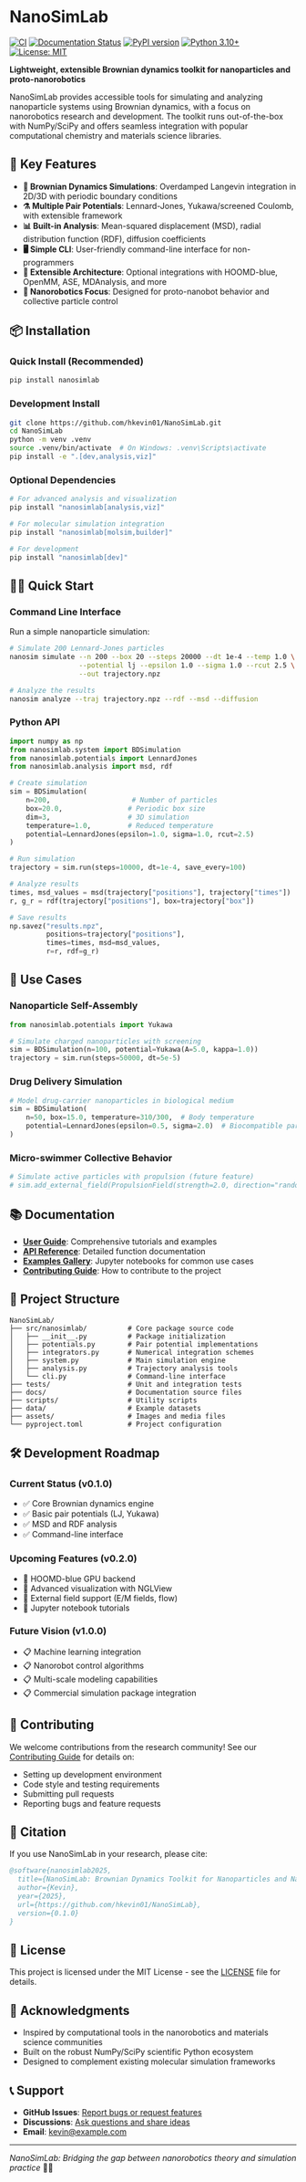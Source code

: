 # NanoSimLab

[![CI](https://github.com/hkevin01/NanoSimLab/workflows/CI/badge.svg)](https://github.com/hkevin01/NanoSimLab/actions)
[![Documentation Status](https://readthedocs.org/projects/nanosimlab/badge/?version=latest)](https://nanosimlab.readthedocs.io/en/latest/?badge=latest)
[![PyPI version](https://badge.fury.io/py/nanosimlab.svg)](https://badge.fury.io/py/nanosimlab)
[![Python 3.10+](https://img.shields.io/badge/python-3.10+-blue.svg)](https://www.python.org/downloads/)
[![License: MIT](https://img.shields.io/badge/License-MIT-yellow.svg)](https://opensource.org/licenses/MIT)

**Lightweight, extensible Brownian dynamics toolkit for nanoparticles and proto-nanorobotics**

NanoSimLab provides accessible tools for simulating and analyzing nanoparticle systems using Brownian dynamics, with a focus on nanorobotics research and development. The toolkit runs out-of-the-box with NumPy/SciPy and offers seamless integration with popular computational chemistry and materials science libraries.

## 🚀 Key Features

- **🔬 Brownian Dynamics Simulations**: Overdamped Langevin integration in 2D/3D with periodic boundary conditions
- **⚗️ Multiple Pair Potentials**: Lennard-Jones, Yukawa/screened Coulomb, with extensible framework
- **📊 Built-in Analysis**: Mean-squared displacement (MSD), radial distribution function (RDF), diffusion coefficients
- **🖥️ Simple CLI**: User-friendly command-line interface for non-programmers
- **🔧 Extensible Architecture**: Optional integrations with HOOMD-blue, OpenMM, ASE, MDAnalysis, and more
- **🤖 Nanorobotics Focus**: Designed for proto-nanobot behavior and collective particle control

## 📦 Installation

### Quick Install (Recommended)
```bash
pip install nanosimlab
```

### Development Install
```bash
git clone https://github.com/hkevin01/NanoSimLab.git
cd NanoSimLab
python -m venv .venv
source .venv/bin/activate  # On Windows: .venv\Scripts\activate
pip install -e ".[dev,analysis,viz]"
```

### Optional Dependencies
```bash
# For advanced analysis and visualization
pip install "nanosimlab[analysis,viz]"

# For molecular simulation integration  
pip install "nanosimlab[molsim,builder]"

# For development
pip install "nanosimlab[dev]"
```

## 🏃‍♂️ Quick Start

### Command Line Interface
Run a simple nanoparticle simulation:
```bash
# Simulate 200 Lennard-Jones particles
nanosim simulate --n 200 --box 20 --steps 20000 --dt 1e-4 --temp 1.0 \
                 --potential lj --epsilon 1.0 --sigma 1.0 --rcut 2.5 \
                 --out trajectory.npz

# Analyze the results
nanosim analyze --traj trajectory.npz --rdf --msd --diffusion
```

### Python API
```python
import numpy as np
from nanosimlab.system import BDSimulation
from nanosimlab.potentials import LennardJones
from nanosimlab.analysis import msd, rdf

# Create simulation
sim = BDSimulation(
    n=200,                    # Number of particles
    box=20.0,                # Periodic box size
    dim=3,                   # 3D simulation
    temperature=1.0,         # Reduced temperature
    potential=LennardJones(epsilon=1.0, sigma=1.0, rcut=2.5)
)

# Run simulation
trajectory = sim.run(steps=10000, dt=1e-4, save_every=100)

# Analyze results
times, msd_values = msd(trajectory["positions"], trajectory["times"])
r, g_r = rdf(trajectory["positions"], box=trajectory["box"])

# Save results
np.savez("results.npz", 
         positions=trajectory["positions"],
         times=times, msd=msd_values, 
         r=r, rdf=g_r)
```

## 🎯 Use Cases

### Nanoparticle Self-Assembly
```python
from nanosimlab.potentials import Yukawa

# Simulate charged nanoparticles with screening
sim = BDSimulation(n=100, potential=Yukawa(A=5.0, kappa=1.0))
trajectory = sim.run(steps=50000, dt=5e-5)
```

### Drug Delivery Simulation
```python
# Model drug-carrier nanoparticles in biological medium
sim = BDSimulation(
    n=50, box=15.0, temperature=310/300,  # Body temperature
    potential=LennardJones(epsilon=0.5, sigma=2.0)  # Biocompatible particles
)
```

### Micro-swimmer Collective Behavior
```python
# Simulate active particles with propulsion (future feature)
# sim.add_external_field(PropulsionField(strength=2.0, direction="random"))
```

## 📚 Documentation

- **[User Guide](docs/)**: Comprehensive tutorials and examples
- **[API Reference](https://nanosimlab.readthedocs.io)**: Detailed function documentation  
- **[Examples Gallery](examples/)**: Jupyter notebooks for common use cases
- **[Contributing Guide](CONTRIBUTING.md)**: How to contribute to the project

## 🔧 Project Structure

```
NanoSimLab/
├── src/nanosimlab/          # Core package source code
│   ├── __init__.py          # Package initialization
│   ├── potentials.py        # Pair potential implementations
│   ├── integrators.py       # Numerical integration schemes
│   ├── system.py            # Main simulation engine
│   ├── analysis.py          # Trajectory analysis tools
│   └── cli.py               # Command-line interface
├── tests/                   # Unit and integration tests
├── docs/                    # Documentation source files
├── scripts/                 # Utility scripts
├── data/                    # Example datasets
├── assets/                  # Images and media files
└── pyproject.toml           # Project configuration
```

## 🛠️ Development Roadmap

### Current Status (v0.1.0)
- ✅ Core Brownian dynamics engine
- ✅ Basic pair potentials (LJ, Yukawa)
- ✅ MSD and RDF analysis
- ✅ Command-line interface

### Upcoming Features (v0.2.0)
- 🔄 HOOMD-blue GPU backend
- 🔄 Advanced visualization with NGLView
- 🔄 External field support (E/M fields, flow)
- 🔄 Jupyter notebook tutorials

### Future Vision (v1.0.0)
- 📋 Machine learning integration
- 📋 Nanorobot control algorithms  
- 📋 Multi-scale modeling capabilities
- 📋 Commercial simulation package integration

## 🤝 Contributing

We welcome contributions from the research community! See our [Contributing Guide](CONTRIBUTING.md) for details on:

- Setting up development environment
- Code style and testing requirements
- Submitting pull requests
- Reporting bugs and feature requests

## 📖 Citation

If you use NanoSimLab in your research, please cite:

```bibtex
@software{nanosimlab2025,
  title={NanoSimLab: Brownian Dynamics Toolkit for Nanoparticles and Nanorobotics},
  author={Kevin},
  year={2025},
  url={https://github.com/hkevin01/NanoSimLab},
  version={0.1.0}
}
```

## 📄 License

This project is licensed under the MIT License - see the [LICENSE](LICENSE) file for details.

## 🙏 Acknowledgments

- Inspired by computational tools in the nanorobotics and materials science communities
- Built on the robust NumPy/SciPy scientific Python ecosystem
- Designed to complement existing molecular simulation frameworks

## 📞 Support

- **GitHub Issues**: [Report bugs or request features](https://github.com/hkevin01/NanoSimLab/issues)
- **Discussions**: [Ask questions and share ideas](https://github.com/hkevin01/NanoSimLab/discussions)
- **Email**: [kevin@example.com](mailto:kevin@example.com)

---

*NanoSimLab: Bridging the gap between nanorobotics theory and simulation practice* 🔬🤖
